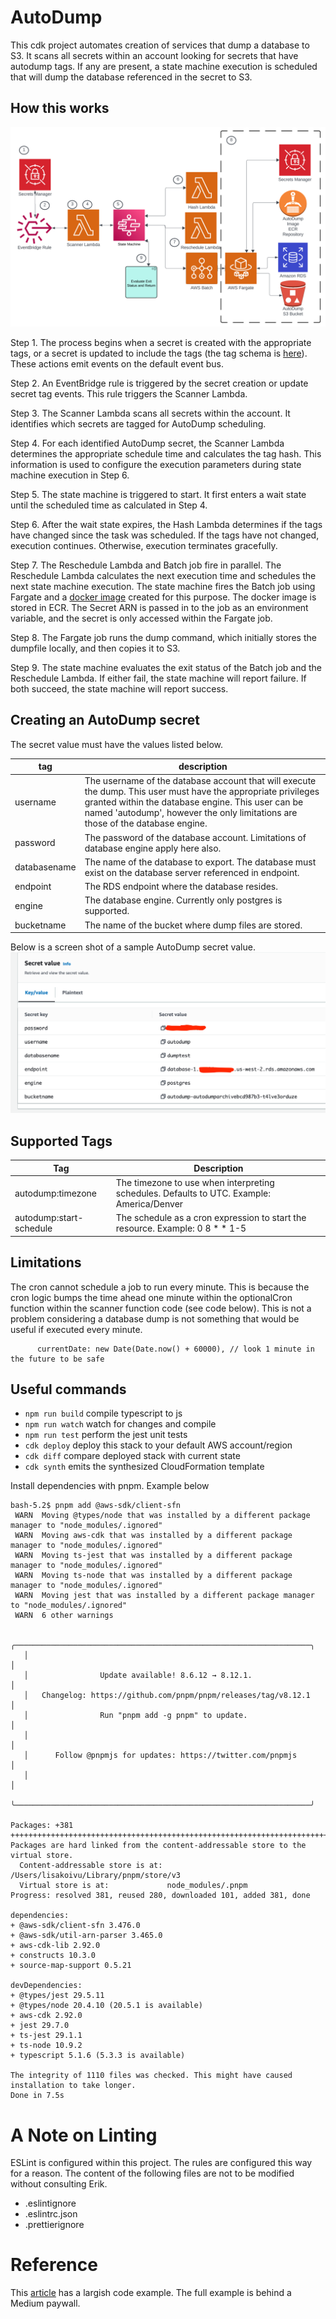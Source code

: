 # AutoDump

This cdk project automates creation of services that dump a database to S3. It scans all secrets within an account looking for secrets that have autodump tags. If any are present, a state machine execution is scheduled that will dump the database referenced in the secret to S3.

## How this works

![img.png](img/dfd.png)


Step 1. The process begins when a secret is created with the appropriate tags, or a secret is updated to include the tags (the tag schema is [here](#supported-tags)). These actions emit events on the default event bus.

Step 2. An EventBridge rule is triggered by the secret creation or update secret tag events. This rule triggers the Scanner Lambda.

Step 3. The Scanner Lambda scans all secrets within the account. It identifies which secrets are tagged for AutoDump scheduling.

Step 4. For each identified AutoDump secret, the Scanner Lambda determines the appropriate schedule time and calculates the tag hash. This information is used to configure the execution parameters during state machine execution in Step 6.

Step 5. The state machine is triggered to start. It first enters a wait state until the scheduled time as calculated in Step 4. 

Step 6. After the wait state expires, the Hash Lambda determines if the tags have changed since the task was scheduled. If the tags have not changed, execution continues. Otherwise, execution terminates gracefully.

Step 7. The Reschedule Lambda and Batch job fire in parallel. The Reschedule Lambda calculates the next execution time and schedules the next state machine execution. The state machine fires the Batch job using Fargate and a [docker image](https://github.com/truemark/autodump-docker) created for this purpose. The docker image is stored in ECR. The Secret ARN is passed in to the job as an environment variable, and the secret is only accessed within the Fargate job.

Step 8. The Fargate job runs the dump command, which initially stores the dumpfile locally, and then copies it to S3.

Step 9. The state machine evaluates the exit status of the Batch job and the Reschedule Lambda. If either fail, the state machine will report failure. If both succeed, the state machine will report success. 

## Creating an AutoDump secret

The secret value must have the values listed below.

| tag          | description                                                                                                                                                                                                                                           | 
|--------------|-------------------------------------------------------------------------------------------------------------------------------------------------------------------------------------------------------------------------------------------------------|
| username     | The username of the database account that will execute the dump. This user must have the appropriate privileges granted within the database engine. This user can be named 'autodump', however the only limitations are those of the database engine. |
| password     | The password of the database account. Limitations of database engine apply here also.                                                                                                                                                                 |
| databasename | The name of the database to export. The database must exist on the database server referenced in endpoint.                                                                                                                                            |
| endpoint     | The RDS endpoint where the database resides.                                                                                                                                                                                                          |
| engine       | The database engine. Currently only postgres is supported.                                                                                                                                                                                            |
| bucketname   | The name of the bucket where dump files are stored.                                                                                                                                                                                                   |

Below is a screen shot of a sample AutoDump secret value.
![img.png](img/secret.png)

## Supported Tags

| Tag                     | Description                                                                                                        |
|-------------------------|--------------------------------------------------------------------------------------------------------------------|
| autodump:timezone       | The timezone to use when interpreting schedules. Defaults to UTC. Example: America/Denver                          |
| autodump:start-schedule | The schedule as a cron expression to start the resource. Example: 0 8 * * 1-5      

## Limitations
The cron cannot schedule a job to run every minute. This is because the cron logic bumps the time ahead one minute within the optionalCron function within the scanner function code (see code below). This is not a problem considering a database dump is not something that would be useful if executed every minute. 

```
      currentDate: new Date(Date.now() + 60000), // look 1 minute in the future to be safe
```

## Useful commands

-   `npm run build` compile typescript to js
-   `npm run watch` watch for changes and compile
-   `npm run test` perform the jest unit tests
-   `cdk deploy` deploy this stack to your default AWS account/region
-   `cdk diff` compare deployed stack with current state
-   `cdk synth` emits the synthesized CloudFormation template

Install dependencies with pnpm. Example below

```agsl
bash-5.2$ pnpm add @aws-sdk/client-sfn
 WARN  Moving @types/node that was installed by a different package manager to "node_modules/.ignored"
 WARN  Moving aws-cdk that was installed by a different package manager to "node_modules/.ignored"
 WARN  Moving ts-jest that was installed by a different package manager to "node_modules/.ignored"
 WARN  Moving ts-node that was installed by a different package manager to "node_modules/.ignored"
 WARN  Moving jest that was installed by a different package manager to "node_modules/.ignored"
 WARN  6 other warnings

   ╭──────────────────────────────────────────────────────────────────╮
   │                                                                  │
   │                Update available! 8.6.12 → 8.12.1.                │
   │   Changelog: https://github.com/pnpm/pnpm/releases/tag/v8.12.1   │
   │                Run "pnpm add -g pnpm" to update.                 │
   │                                                                  │
   │      Follow @pnpmjs for updates: https://twitter.com/pnpmjs      │
   │                                                                  │
   ╰──────────────────────────────────────────────────────────────────╯

Packages: +381
++++++++++++++++++++++++++++++++++++++++++++++++++++++++++++++++++++++++++++++++++++++++++++++++++++++++++
Packages are hard linked from the content-addressable store to the virtual store.
  Content-addressable store is at: /Users/lisakoivu/Library/pnpm/store/v3
  Virtual store is at:             node_modules/.pnpm
Progress: resolved 381, reused 280, downloaded 101, added 381, done

dependencies:
+ @aws-sdk/client-sfn 3.476.0
+ @aws-sdk/util-arn-parser 3.465.0
+ aws-cdk-lib 2.92.0
+ constructs 10.3.0
+ source-map-support 0.5.21

devDependencies:
+ @types/jest 29.5.11
+ @types/node 20.4.10 (20.5.1 is available)
+ aws-cdk 2.92.0
+ jest 29.7.0
+ ts-jest 29.1.1
+ ts-node 10.9.2
+ typescript 5.1.6 (5.3.3 is available)

The integrity of 1110 files was checked. This might have caused installation to take longer.
Done in 7.5s

```

# A Note on Linting

ESLint is configured within this project. The rules are configured this way for a reason. The content of the following files are not to be modified without consulting Erik.

-   .eslintignore
-   .eslintrc.json
-   .prettierignore

# Reference

This [article](https://medium.com/tysonworks/manage-batch-jobs-with-aws-batch-1f91229b1b6e) has a largish code example. The full example is behind a Medium paywall.

